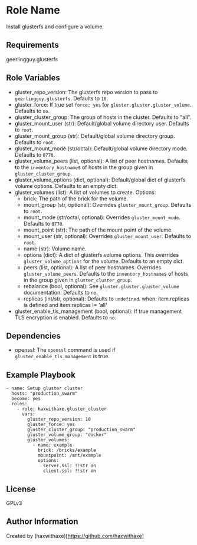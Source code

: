 Role Name
=========

Install glusterfs and configure a volume.

Requirements
------------

geerlingguy.glusterfs


Role Variables
--------------

- gluster_repo_version: The glusterfs repo version to pass to `geerlingguy.glusterfs`. Defaults to `10`.
- gluster_force: If true set `force: yes` for `gluster.gluster.gluster_volume`. Defaults to `no`.
- gluster_cluster_group: The group of hosts in the cluster. Defaults to "all".
- gluster_mount_user (str): Default/global volume directory user. Defaults to `root`.
- gluster_mount_group (str): Default/global volume directory group. Defaults to `root`.
- gluster_mount_mode (str/octal): Default/global volume directory mode. Defaults to `0770`.
- gluster_volume_peers (list, optional): A list of peer hostnames. Defaults to the `inventory_hostname`s of hosts in the group given in `gluster_cluster_group`.
- gluster_volume_options (dict, optional): Default/global dict of glusterfs volume options. Defaults to an empty dict.
- gluster_volumes (list): A list of volumes to create.
  Options:
    - brick: The path of the brick for the volume.
    - mount_group (str, optional): Overrides `gluster_mount_group`. Defaults to `root`.
    - mount_mode (str/octal, optional): Overrides `gluster_mount_mode`. Defaults to `0770`.
    - mount_point (str): The path of the mount point of the volume. 
    - mount_user (str, optional): Overrides `gluster_mount_user`. Defaults to `root`.
    - name (str): Volume name.
    - options (dict): A dict of glusterfs volume options. This overrides `gluster_volume_options` for the volume. Defaults to an empty dict.
    - peers (list, optional): A list of peer hostnames. Overrides `gluster_volume_peers`. Defaults to the `inventory_hostname`s of hosts in the group given in `gluster_cluster_group`.
    - rebalance (bool, optional): See `gluster.gluster.gluster_volume` documentation. Defaults to `no`.
    - replicas (int/str, optional):  Defaults to `undefined`. when: item.replicas is defined and item.replicas != 'all'
- gluster_enable_tls_management (bool, optional): If true management TLS encryption is enabled. Defaults to `no`.

Dependencies
------------

- openssl: The `openssl` command is used if `gluster_enable_tls_management` is true.

Example Playbook
----------------

```
- name: Setup gluster cluster
  hosts: "production_swarm"
  become: yes
  roles:
    - role: haxwithaxe.gluster_cluster
      vars:
        gluster_repo_version: 10
        gluster_force: yes
        gluster_cluster_group: "production_swarm"
        gluster_volume_group: "docker"
        gluster_volumes:
          - name: example
            brick: /bricks/example
            mountpoint: /mnt/example
            options:
              server.ssl: !!str on
              client.ssl: !!str on

```

License
-------

GPLv3

Author Information
------------------

Created by (haxwithaxe)[https://github.com/haxwithaxe]

